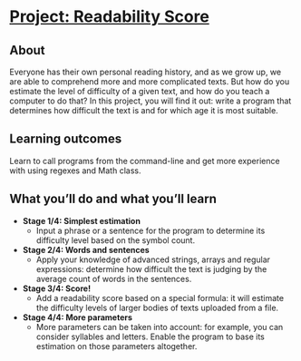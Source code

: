 # [Project: Readability Score](https://hyperskill.org/projects/39)

## About
Everyone has their own personal reading history, and as we grow up, we are able to comprehend more and more complicated texts. But how do you estimate the level of difficulty of a given text, and how do you teach a computer to do that? In this project, you will find it out: write a program that determines how difficult the text is and for which age it is most suitable.

## Learning outcomes
Learn to call programs from the command-line and get more experience with using regexes and Math class.

## What you’ll do and what you’ll learn

* **Stage 1/4: Simplest estimation**
  * Input a phrase or a sentence for the program to determine its difficulty level based on the symbol count.
* **Stage 2/4: Words and sentences**
  * Apply your knowledge of advanced strings, arrays and regular expressions: determine how difficult the text is judging by the average count of words in the sentences.
* **Stage 3/4: Score!**
  * Add a readability score based on a special formula: it will estimate the difficulty levels of larger bodies of texts uploaded from a file.
* **Stage 4/4: More parameters**
  * More parameters can be taken into account: for example, you can consider syllables and letters. Enable the program to base its estimation on those parameters altogether. 

